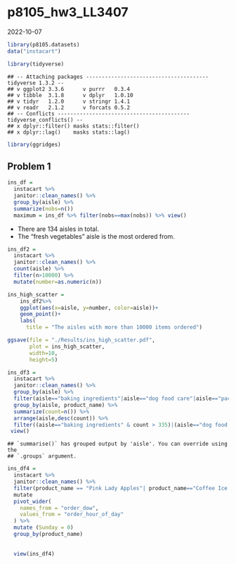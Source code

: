 p8105_hw3_LL3407
================
2022-10-07

``` r
library(p8105.datasets)
data("instacart")

library(tidyverse)
```

    ## -- Attaching packages --------------------------------------- tidyverse 1.3.2 --
    ## v ggplot2 3.3.6      v purrr   0.3.4 
    ## v tibble  3.1.8      v dplyr   1.0.10
    ## v tidyr   1.2.0      v stringr 1.4.1 
    ## v readr   2.1.2      v forcats 0.5.2 
    ## -- Conflicts ------------------------------------------ tidyverse_conflicts() --
    ## x dplyr::filter() masks stats::filter()
    ## x dplyr::lag()    masks stats::lag()

``` r
library(ggridges)
```

## Problem 1

``` r
ins_df = 
  instacart %>% 
  janitor::clean_names() %>% 
  group_by(aisle) %>% 
  summarize(nobs=n()) 
  maximum = ins_df %>% filter(nobs==max(nobs)) %>% view() 
```

-   There are 134 aisles in total.  
-   The “fresh vegetables” aisle is the most ordered from.

``` r
ins_df2 = 
  instacart %>% 
  janitor::clean_names() %>% 
  count(aisle) %>% 
  filter(n>10000) %>%
  mutate(number=as.numeric(n))
```

``` r
ins_high_scatter = 
    ins_df2%>% 
    ggplot(aes(x=aisle, y=number, color=aisle))+
    geom_point()+
    labs(
      title = "The aisles with more than 10000 items ordered")

ggsave(file = "./Results/ins_high_scatter.pdf",
       plot = ins_high_scatter,
       width=10, 
       height=5)
```

``` r
ins_df3 = 
  instacart %>% 
  janitor::clean_names() %>%
  group_by(aisle) %>%
  filter(aisle=="baking ingredients"|aisle=="dog food care"|aisle=="packaged vegetables fruits") %>%   select(aisle, product_name) %>% 
  group_by(aisle, product_name) %>%
  summarize(count=n()) %>% 
  arrange(aisle,desc(count)) %>% 
  filter((aisle=="baking ingredients" & count > 335)|(aisle=="dog food care" & count > 25)|(aisle=="packaged vegetables fruits" & count > 4965)) %>% 
 view()
```

    ## `summarise()` has grouped output by 'aisle'. You can override using the
    ## `.groups` argument.

``` r
ins_df4 = 
  instacart %>% 
  janitor::clean_names() %>% 
  filter(product_name == "Pink Lady Apples"| product_name=="Coffee Ice Cream") %>% 
  mutate
  pivot_wider(
    names_from = "order_dow",
    values_from = "order_hour_of_day"
  ) %>% 
  mutate (Sunday = 0)
  group_by(product_name)
  
  
  view(ins_df4)
```

